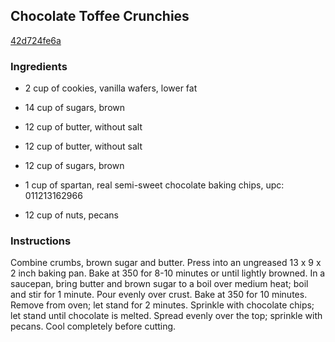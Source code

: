 ## Chocolate Toffee Crunchies

[42d724fe6a](http://www.food.com/recipe/chocolate-toffee-crunchies-165055)

### Ingredients

 - 2 cup of cookies, vanilla wafers, lower fat

 - 14 cup of sugars, brown

 - 12 cup of butter, without salt

 - 12 cup of butter, without salt

 - 12 cup of sugars, brown

 - 1 cup of spartan, real semi-sweet chocolate baking chips, upc: 011213162966

 - 12 cup of nuts, pecans

### Instructions

Combine crumbs, brown sugar and butter. Press into an ungreased 13 x 9 x 2 inch baking pan. Bake at 350 for 8-10 minutes or until lightly browned. In a saucepan, bring butter and brown sugar to a boil over medium heat; boil and stir for 1 minute. Pour evenly over crust. Bake at 350 for 10 minutes. Remove from oven; let stand for 2 minutes. Sprinkle with chocolate chips; let stand until chocolate is melted. Spread evenly over the top; sprinkle with pecans. Cool completely before cutting.